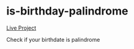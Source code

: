 # is-birthday-palindrome

<a href="https://isbirthdaypalindrome-am.netlify.app" >Live Project</a>


Check if your birthdate is palindrome
